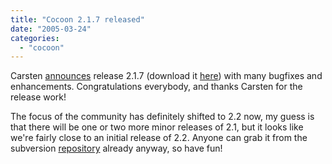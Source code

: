 ```yaml
---
title: "Cocoon 2.1.7 released"
date: "2005-03-24"
categories: 
  - "cocoon"
---
```


Carsten [announces](http://marc.theaimsgroup.com/?l=xml-cocoon-dev&m=111165425228965&w=2) release 2.1.7 (download it [here](http://cocoon.apache.org/mirror.cgi)) with many bugfixes and enhancements. Congratulations everybody, and thanks Carsten for the release work!

The focus of the community has definitely shifted to 2.2 now, my guess is that there will be one or two more minor releases of 2.1, but it looks like we're fairly close to an initial release of 2.2. Anyone can grab it from the subversion [repository](http://svn.apache.org/repos/asf/cocoon/trunk/) already anyway, so have fun!
